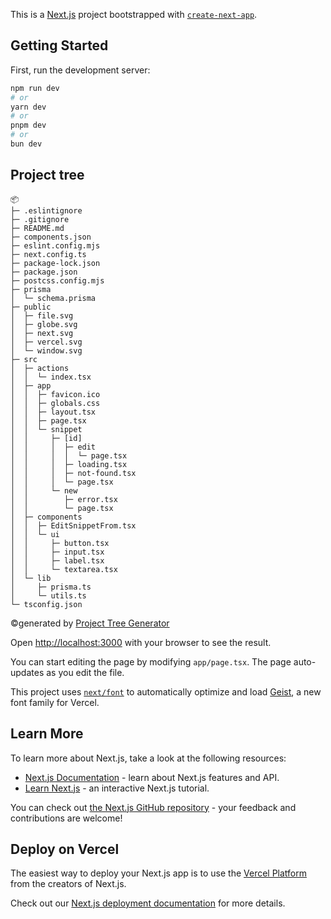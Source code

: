 This is a [Next.js](https://nextjs.org) project bootstrapped with [`create-next-app`](https://nextjs.org/docs/app/api-reference/cli/create-next-app).

## Getting Started

First, run the development server:

```bash
npm run dev
# or
yarn dev
# or
pnpm dev
# or
bun dev
```

## Project tree
```
📦 
├─ .eslintignore
├─ .gitignore
├─ README.md
├─ components.json
├─ eslint.config.mjs
├─ next.config.ts
├─ package-lock.json
├─ package.json
├─ postcss.config.mjs
├─ prisma
│  └─ schema.prisma
├─ public
│  ├─ file.svg
│  ├─ globe.svg
│  ├─ next.svg
│  ├─ vercel.svg
│  └─ window.svg
├─ src
│  ├─ actions
│  │  └─ index.tsx
│  ├─ app
│  │  ├─ favicon.ico
│  │  ├─ globals.css
│  │  ├─ layout.tsx
│  │  ├─ page.tsx
│  │  └─ snippet
│  │     ├─ [id]
│  │     │  ├─ edit
│  │     │  │  └─ page.tsx
│  │     │  ├─ loading.tsx
│  │     │  ├─ not-found.tsx
│  │     │  └─ page.tsx
│  │     └─ new
│  │        ├─ error.tsx
│  │        └─ page.tsx
│  ├─ components
│  │  ├─ EditSnippetFrom.tsx
│  │  └─ ui
│  │     ├─ button.tsx
│  │     ├─ input.tsx
│  │     ├─ label.tsx
│  │     └─ textarea.tsx
│  └─ lib
│     ├─ prisma.ts
│     └─ utils.ts
└─ tsconfig.json
```
©generated by [Project Tree Generator](https://woochanleee.github.io/project-tree-generator)





Open [http://localhost:3000](http://localhost:3000) with your browser to see the result.

You can start editing the page by modifying `app/page.tsx`. The page auto-updates as you edit the file.

This project uses [`next/font`](https://nextjs.org/docs/app/building-your-application/optimizing/fonts) to automatically optimize and load [Geist](https://vercel.com/font), a new font family for Vercel.

## Learn More

To learn more about Next.js, take a look at the following resources:

- [Next.js Documentation](https://nextjs.org/docs) - learn about Next.js features and API.
- [Learn Next.js](https://nextjs.org/learn) - an interactive Next.js tutorial.

You can check out [the Next.js GitHub repository](https://github.com/vercel/next.js) - your feedback and contributions are welcome!

## Deploy on Vercel

The easiest way to deploy your Next.js app is to use the [Vercel Platform](https://vercel.com/new?utm_medium=default-template&filter=next.js&utm_source=create-next-app&utm_campaign=create-next-app-readme) from the creators of Next.js.

Check out our [Next.js deployment documentation](https://nextjs.org/docs/app/building-your-application/deploying) for more details.
